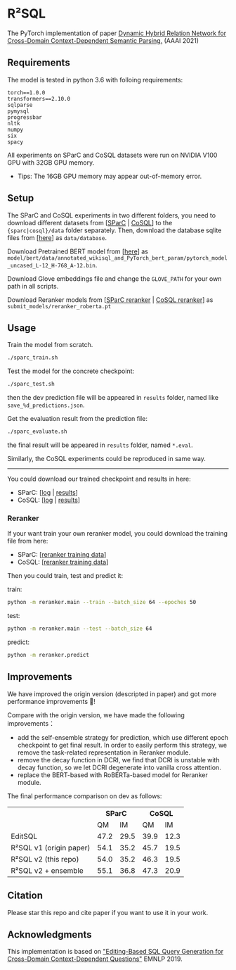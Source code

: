 # R²SQL
The PyTorch implementation of paper [Dynamic Hybrid Relation Network for Cross-Domain Context-Dependent Semantic Parsing.](https://arxiv.org/pdf/2101.01686) (AAAI 2021)


## Requirements
The model is tested in python 3.6 with folloing requirements:
```
torch==1.0.0
transformers==2.10.0
sqlparse
pymysql
progressbar
nltk
numpy
six
spacy
```
All experiments on SParC and CoSQL datasets were run on NVIDIA V100 GPU with 32GB GPU memory.
* Tips: The 16GB GPU memory may appear out-of-memory error.

## Setup

The SParC and CoSQL experiments in two different folders, you need to download different datasets from [[SParC](https://yale-lily.github.io/spider) | [CoSQL](https://yale-lily.github.io/cosql)] to the `{sparc|cosql}/data` folder separately.
Then, download the database sqlite files from [[here](https://drive.google.com/file/d/1a828mkHcgyQCBgVla0jGxKJ58aV8RsYK/view?usp=sharing)] as `data/database`.

Download Pretrained BERT model from [[here](https://drive.google.com/file/d/1f_LEWVgrtZLRuoiExJa5fNzTS8-WcAX9/view?usp=sharing)] as `model/bert/data/annotated_wikisql_and_PyTorch_bert_param/pytorch_model_uncased_L-12_H-768_A-12.bin`.

Download Glove embeddings file and change the `GLOVE_PATH` for your own path in all scripts. 

Download Reranker models from [[SParC reranker](https://drive.google.com/file/d/1cA106xgSx6KeonOxD2sZ06Eolptxt_OG/view?usp=sharing) | [CoSQL reranker](https://drive.google.com/file/d/1UURYw15T6zORcYRTvP51MYkzaxNmvRIU/view?usp=sharing)] as `submit_models/reranker_roberta.pt`

## Usage

Train the model from scratch.
```bash
./sparc_train.sh
```

Test the model for the concrete checkpoint:
```bash
./sparc_test.sh
```
then the dev prediction file will be appeared in `results` folder, named like `save_%d_predictions.json`.

Get the evaluation result from the prediction file:
```bash
./sparc_evaluate.sh
```
the final result will be appeared in `results` folder, named `*.eval`.

Similarly, the CoSQL experiments could be reproduced in same way.

---

You could download our trained checkpoint and results in here:

* SParC: [[log](https://drive.google.com/file/d/19ySQ_4x3R-T0cML2uJQBaYI2EyTlPr1G/view?usp=sharing) | [results](https://drive.google.com/file/d/12-kTEnNJKKblPDx5UIz5W0lVvf_sWpyS/view?usp=sharing)]
* CoSQL: [[log](https://drive.google.com/file/d/1QaxM8AUu3cQUXIZvCgoqW115tZCcEppl/view?usp=sharing) | [results](https://drive.google.com/file/d/1fCTRagV46gvEKU5XPje0Um69rMkEAztU/view?usp=sharing)]

### Reranker
If your want train your own reranker model, you could download the training file from here:

* SParC: [[reranker training data](https://drive.google.com/file/d/1XEiYUmDsVGouCO6NZS1yyMkUDxvWgCZ9/view?usp=sharing)]
* CoSQL: [[reranker training data](https://drive.google.com/file/d/1mzjywnMiABOTHYC9BWOoUOn4HnokcX8i/view?usp=sharing)]

Then you could train, test and predict it:

train:
```bash
python -m reranker.main --train --batch_size 64 --epoches 50
```

test:
```bash
python -m reranker.main --test --batch_size 64
```

predict:
```bash
python -m reranker.predict
```


## Improvements
We have improved the origin version (descripted in paper) and got more performance improvements :partying_face:!

Compare with the origin version, we have made the following improvements：

* add the self-ensemble strategy for prediction, which use different epoch checkpoint to get final result. In order to easily perform this strategy, we remove the task-related representation in Reranker module.
* remove the decay function in DCRI, we find that DCRI is unstable with decay function, so we let DCRI degenerate into vanilla cross attention.
* replace the BERT-based with RoBERTa-based model for Reranker module.

The final performance comparison on dev as follows:

<table>
  <tr>
    <th></th>
    <th colspan="2">SParC</th>
    <th colspan="2">CoSQL</th>
  </tr>
  <tr>
    <td></td>
    <td>QM</td>
    <td>IM</td>
    <td>QM</td>
    <td>IM</td>
  </tr>
  <tr>
    <td>EditSQL</td>
    <td>47.2</td>
    <td>29.5</td>
    <td>39.9</td>
    <td>12.3</td>
  </tr>
  <tr>
    <td>R²SQL v1 (origin paper)</td>
    <td>54.1</td>
    <td>35.2</td>
    <td>45.7</td>
    <td>19.5</td>
  </tr>
  <tr>
    <td>R²SQL v2 (this repo)</td>
    <td>54.0</td>
    <td>35.2</td>
    <td>46.3</td>
    <td>19.5</td>
  </tr>
  <tr>
    <td>R²SQL v2 + ensemble </td>
    <td>55.1</td>
    <td>36.8</td>
    <td>47.3</td>
    <td>20.9</td>
  </tr>
</table>

## Citation
Please star this repo and cite paper if you want to use it in your work.


## Acknowledgments
This implementation is based on ["Editing-Based SQL Query Generation for Cross-Domain Context-Dependent Questions"](https://github.com/ryanzhumich/editsql) EMNLP 2019.

